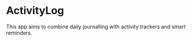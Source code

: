# ActivityLog

This app aims to combine daily journalling with activity trackers and smart reminders.